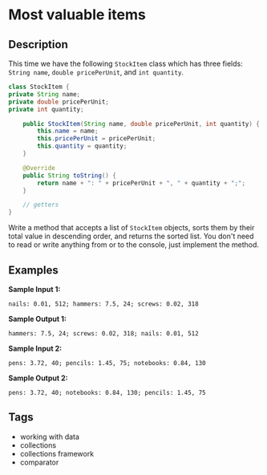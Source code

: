 # Most valuable items

## Description
This time we have the following `StockItem` class which has three fields: `String name`, `double pricePerUnit`, and `int quantity`.

```java
class StockItem {
private String name;
private double pricePerUnit;
private int quantity;

    public StockItem(String name, double pricePerUnit, int quantity) {
        this.name = name;
        this.pricePerUnit = pricePerUnit;
        this.quantity = quantity;
    }

    @Override
    public String toString() {
        return name + ": " + pricePerUnit + ", " + quantity + ";";
    }

    // getters
}
```

Write a method that accepts a list of `StockItem` objects, sorts them by their total value in descending order, and returns the sorted list. You don't need to read or write anything from or to the console, just implement the method.

## Examples
**Sample Input 1:**
```console
nails: 0.01, 512; hammers: 7.5, 24; screws: 0.02, 318
```

**Sample Output 1:**
```console
hammers: 7.5, 24; screws: 0.02, 318; nails: 0.01, 512
```

**Sample Input 2:**
```console
pens: 3.72, 40; pencils: 1.45, 75; notebooks: 0.84, 130
```

**Sample Output 2:**
```console
pens: 3.72, 40; notebooks: 0.84, 130; pencils: 1.45, 75
```

## Tags
- working with data
- collections
- collections framework
- comparator